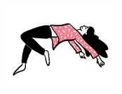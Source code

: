 <div align="center">
  <a rel="nofollow" href="https://paveloom.github.io/git/">
    <img width="50%" src="https://raw.githubusercontent.com/Paveloom/Paveloom/master/levitate.gif">
  </a>
</div>
